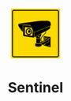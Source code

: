 
<p align='center'>
    <img src='./.docs/cctv.png' width='20%' height='20%'>
</p>

<h1 align='center'>
    <strong> Sentinel </strong>
</h1>